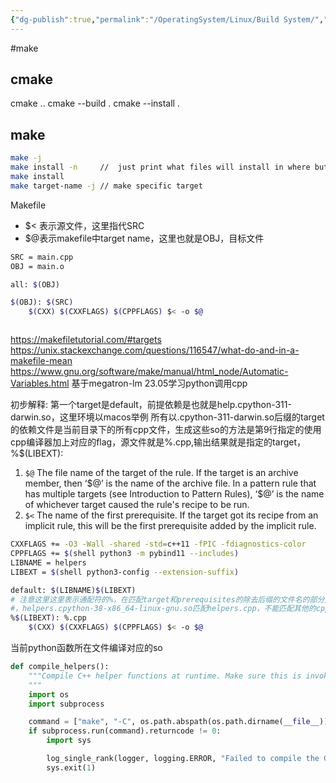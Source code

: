 ```yaml
---
{"dg-publish":true,"permalink":"/OperatingSystem/Linux/Build System/","noteIcon":"3"}
---
```


#make
## cmake
cmake ..
cmake --build  .
cmake --install .
## make
```sh
make -j
make install -n     //  just print what files will install in where but does not install
make install
make target-name -j // make specific target
```

Makefile
- $< 表示源文件，这里指代SRC
- $@表示makefile中target name，这里也就是OBJ，目标文件
```sh
SRC = main.cpp
OBJ = main.o

all: $(OBJ)

$(OBJ): $(SRC)
    $(CXX) $(CXXFLAGS) $(CPPFLAGS) $< -o $@



```

https://makefiletutorial.com/#targets
https://unix.stackexchange.com/questions/116547/what-do-and-in-a-makefile-mean
https://www.gnu.org/software/make/manual/html_node/Automatic-Variables.html
基于megatron-lm 23.05学习python调用cpp

初步解释:
第一个target是default，前提依赖是也就是help.cpython-311-darwin.so，这里环境以macos举例
所有以.cpython-311-darwin.so后缀的target的依赖文件是当前目录下的所有cpp文件，生成这些so的方法是第9行指定的使用cpp编译器加上对应的flag，源文件就是%.cpp,输出结果就是指定的target，%$(LIBEXT):


1. `$@` The file name of the target of the rule. If the target is an archive member, then ‘\$\@’ is the name of the archive file. In a pattern rule that has multiple targets (see Introduction to Pattern Rules), ‘$@’ is the name of whichever target caused the rule's recipe to be run.
2. `$<` The name of the first prerequisite. If the target got its recipe from an implicit rule, this will be the first prerequisite added by the implicit rule.

```sh info:9,10
CXXFLAGS += -O3 -Wall -shared -std=c++11 -fPIC -fdiagnostics-color
CPPFLAGS += $(shell python3 -m pybind11 --includes)
LIBNAME = helpers
LIBEXT = $(shell python3-config --extension-suffix)

default: $(LIBNAME)$(LIBEXT)
# 注意这里这里表示通配符的%，在匹配target和prerequisites的除去后缀的文件名的部分是一样的，
#，helpers.cpython-38-x86_64-linux-gnu.so匹配helpers.cpp，不能匹配其他的cpp文件
%$(LIBEXT): %.cpp
	$(CXX) $(CXXFLAGS) $(CPPFLAGS) $< -o $@

```

当前python函数所在文件编译对应的so
```py
def compile_helpers():
    """Compile C++ helper functions at runtime. Make sure this is invoked on a single process.
    """
    import os
    import subprocess

    command = ["make", "-C", os.path.abspath(os.path.dirname(__file__))]
    if subprocess.run(command).returncode != 0:
        import sys

        log_single_rank(logger, logging.ERROR, "Failed to compile the C++ dataset helper functions")
        sys.exit(1)

```